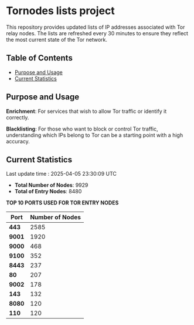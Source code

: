 # Tornodes lists project

This repository provides updated lists of IP addresses associated with Tor relay nodes. The lists are refreshed every 30 minutes to ensure they reflect the most current state of the Tor network.

## Table of Contents

- [Purpose and Usage](#purpose-and-usage)
- [Current Statistics](#current-statistics)


## Purpose and Usage

**Enrichment**: For services that wish to allow Tor traffic or identify it correctly.

**Blacklisting**: For those who want to block or control Tor traffic, understanding which IPs belong to Tor can be a starting point with a high accuracy.

## Current Statistics

Last update time : 2025-04-05 23:30:09 UTC

- **Total Number of Nodes**: 9929
- **Total of Entry Nodes**: 8480

**TOP 10 PORTS USED FOR TOR ENTRY NODES**

| **Port** | **Number of Nodes** |
|------|-----------------|
| **443**   | 2585  |
| **9001**   | 1920  |
| **9000**   | 468  |
| **9100**   | 352  |
| **8443**   | 237  |
| **80**   | 207  |
| **9002**   | 178  |
| **143**   | 132  |
| **8080**   | 120  |
| **110**   | 120  |

